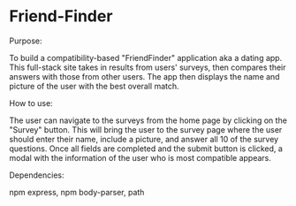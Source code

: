 # Friend-Finder

Purpose:

To build a compatibility-based "FriendFinder" application aka a dating app. This full-stack site takes in results from  users' surveys, then compares their answers with those from other users. The app then displays the name and picture of the user with the best overall match.

How to use:

The user can navigate to the surveys from the home page by clicking on the "Survey" button. This will bring the user to the survey page where the user should enter their name, include a picture, and answer all 10 of the survey questions. Once all fields are completed and the submit button is clicked, a modal with the information of the user who is most compatible appears. 

Dependencies:

npm express, npm body-parser, path